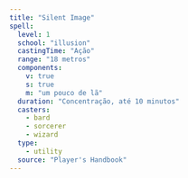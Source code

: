 ```yaml
---
title: "Silent Image"
spell:
  level: 1
  school: "illusion"
  castingTime: "Ação"
  range: "18 metros"
  components:
    v: true
    s: true
    m: "um pouco de lã"
  duration: "Concentração, até 10 minutos"
  casters:
    - bard
    - sorcerer
    - wizard
  type:
    - utility
  source: "Player's Handbook"
---
```

